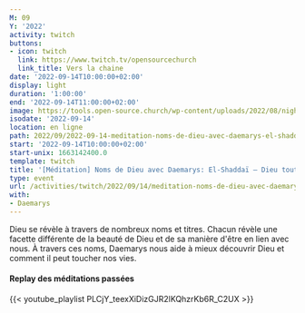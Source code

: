 ```yaml
---
M: 09
Y: '2022'
activity: twitch
buttons:
- icon: twitch
  link: https://www.twitch.tv/opensourcechurch
  link_title: Vers la chaine
date: '2022-09-14T10:00:00+02:00'
display: light
duration: '1:00:00'
end: '2022-09-14T11:00:00+02:00'
image: https://tools.open-source.church/wp-content/uploads/2022/08/night-sky-osc-noms-de-dieu.jpg
isodate: '2022-09-14'
location: en ligne
path: 2022/09/2022-09-14-meditation-noms-de-dieu-avec-daemarys-el-shaddai-dieu-tout-puissant.md
start: '2022-09-14T10:00:00+02:00'
start-unix: 1663142400.0
template: twitch
title: '[Méditation] Noms de Dieu avec Daemarys: El-Shaddaï — Dieu tout puissant'
type: event
url: /activities/twitch/2022/09/14/meditation-noms-de-dieu-avec-daemarys-el-shaddai-dieu-tout-puissant
with:
- Daemarys
---
```

Dieu se révèle à travers de nombreux noms et titres. Chacun révèle une facette différente de la beauté de Dieu et de sa manière d'être en lien avec nous. À travers ces noms, Daemarys nous aide à mieux découvrir Dieu et comment il peut toucher nos vies.


#### Replay des méditations passées

{{< youtube_playlist PLCjY_teexXiDizGJR2lKQhzrKb6R_C2UX >}}